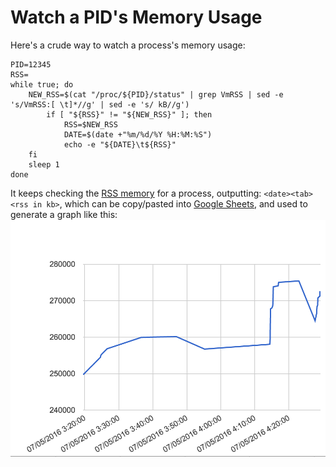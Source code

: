 Watch a PID's Memory Usage
==========================

Here's a crude way to watch a process's memory usage:

    PID=12345
    RSS=
    while true; do
        NEW_RSS=$(cat "/proc/${PID}/status" | grep VmRSS | sed -e 's/VmRSS:[ \t]*//g' | sed -e 's/ kB//g')
            if [ "${RSS}" != "${NEW_RSS}" ]; then
                RSS=$NEW_RSS
                DATE=$(date +"%m/%d/%Y %H:%M:%S")
                echo -e "${DATE}\t${RSS}"
        fi
        sleep 1
    done

It keeps checking the [RSS memory](https://en.wikipedia.org/wiki/Resident_set_size) for a process, 
outputting: `<date><tab><rss in kb>`, which can be copy/pasted into [Google Sheets](https://sheets.google.com),
and used to generate a graph like this:
![Google Sheets memory usage graph](images/watch-pid-rss-example.png)
